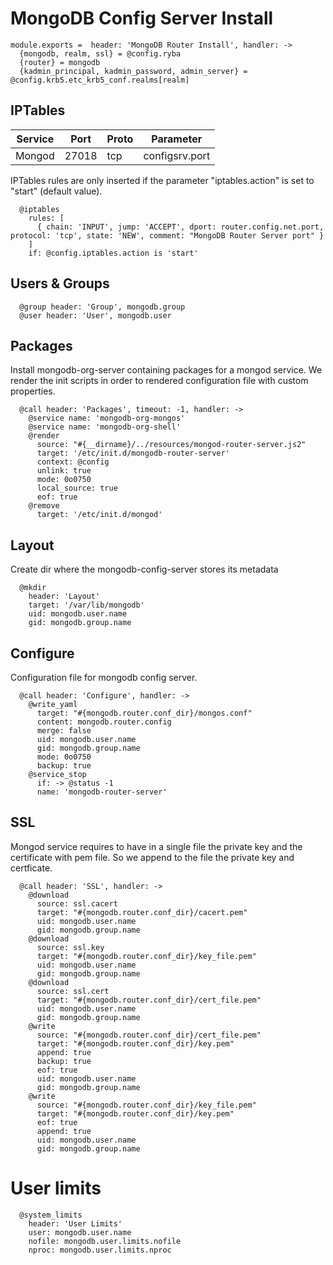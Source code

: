 
# MongoDB Config Server Install

    module.exports =  header: 'MongoDB Router Install', handler: ->
      {mongodb, realm, ssl} = @config.ryba
      {router} = mongodb
      {kadmin_principal, kadmin_password, admin_server} = @config.krb5.etc_krb5_conf.realms[realm]

## IPTables

| Service       | Port  | Proto | Parameter       |
|---------------|-------|-------|-----------------|
| Mongod        | 27018 |  tcp  |  configsrv.port |

IPTables rules are only inserted if the parameter "iptables.action" is set to
"start" (default value).

      @iptables
        rules: [
          { chain: 'INPUT', jump: 'ACCEPT', dport: router.config.net.port, protocol: 'tcp', state: 'NEW', comment: "MongoDB Router Server port" }
        ]
        if: @config.iptables.action is 'start'

## Users & Groups

      @group header: 'Group', mongodb.group
      @user header: 'User', mongodb.user

## Packages

Install mongodb-org-server containing packages for a mongod service. We render the init scripts
in order to rendered configuration file with custom properties.

      @call header: 'Packages', timeout: -1, handler: ->
        @service name: 'mongodb-org-mongos'
        @service name: 'mongodb-org-shell'
        @render
          source: "#{__dirname}/../resources/mongod-router-server.js2"
          target: '/etc/init.d/mongodb-router-server'
          context: @config
          unlink: true
          mode: 0o0750
          local_source: true
          eof: true
        @remove
          target: '/etc/init.d/mongod'

## Layout

Create dir where the mongodb-config-server stores its metadata

      @mkdir
        header: 'Layout'
        target: '/var/lib/mongodb'
        uid: mongodb.user.name
        gid: mongodb.group.name


## Configure

Configuration file for mongodb config server.

      @call header: 'Configure', handler: ->
        @write_yaml
          target: "#{mongodb.router.conf_dir}/mongos.conf"
          content: mongodb.router.config
          merge: false
          uid: mongodb.user.name
          gid: mongodb.group.name
          mode: 0o0750
          backup: true
        @service_stop
          if: -> @status -1
          name: 'mongodb-router-server'

## SSL

Mongod service requires to have in a single file the private key and the certificate
with pem file. So we append to the file the private key and certficate.

      @call header: 'SSL', handler: ->
        @download
          source: ssl.cacert
          target: "#{mongodb.router.conf_dir}/cacert.pem"
          uid: mongodb.user.name
          gid: mongodb.group.name
        @download
          source: ssl.key
          target: "#{mongodb.router.conf_dir}/key_file.pem"
          uid: mongodb.user.name
          gid: mongodb.group.name
        @download
          source: ssl.cert
          target: "#{mongodb.router.conf_dir}/cert_file.pem"
          uid: mongodb.user.name
          gid: mongodb.group.name
        @write
          source: "#{mongodb.router.conf_dir}/cert_file.pem"
          target: "#{mongodb.router.conf_dir}/key.pem"
          append: true
          backup: true
          eof: true
          uid: mongodb.user.name
          gid: mongodb.group.name
        @write
          source: "#{mongodb.router.conf_dir}/key_file.pem"
          target: "#{mongodb.router.conf_dir}/key.pem"
          eof: true
          append: true
          uid: mongodb.user.name
          gid: mongodb.group.name

# User limits

      @system_limits
        header: 'User Limits'
        user: mongodb.user.name
        nofile: mongodb.user.limits.nofile
        nproc: mongodb.user.limits.nproc
